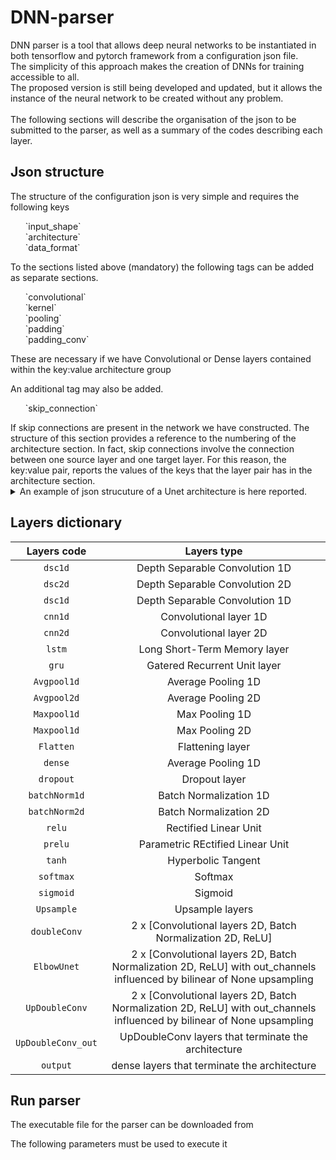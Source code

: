# DNN-parser
DNN parser is a tool that allows deep neural networks to be instantiated in both tensorflow and pytorch framework from a configuration json file. 
<br>The simplicity of this approach makes the creation of DNNs for training accessible to all. 
<br>The proposed version is still being developed and updated, but it allows the instance of the neural network to be created without any problem.
<br><br>The following sections will describe the organisation of the json to be submitted to the parser, as well as a summary of the codes describing each layer. 

## Json structure
The structure of the configuration json is very simple and requires the following keys <br>

<ul>
  <il>`input_shape`</il><br>
  <il>`architecture`</il><br>
  <il>`data_format`</il><br>
</ul>

To the sections listed above (mandatory) the following tags can be added as separate sections. 
<ul>
  <il>`convolutional`</il><br>
  <il>`kernel`</il><br>
  <il>`pooling`</il><br>
  <il>`padding`</il><br>
  <il>`padding_conv`</il><br>
</ul>
These are necessary if we have Convolutional or Dense layers contained within the key:value architecture group 

An additional tag may also be added. 
<ul>
  <il>`skip_connection`</il><br>
</ul>
If skip connections are present in the network we have constructed. The structure of this section provides a reference to the numbering of the architecture section. In fact, skip connections involve the connection between one source layer and one target layer. For this reason, the key:value pair, reports the values of the keys that the layer pair has in the architecture section.

<br>

<details>  

  <summary>An example of json strucuture of a Unet architecture is here reported.</summary>
  
```
{
    "input_shape": {
        "input_shape0": 224,
        "input_shape1": 224,
        "input_shape2": 3,
        "label_shape": 1
    },
    "architecture": {
        "1": "doubleConv",
        "2": "Maxpool2d",
        "3": "doubleConv",
        "4": "Maxpool2d",
        "5": "doubleConv",
        "6": "Maxpool2d",
        "7": "doubleConv",
        "8": "Maxpool2d",
        "9": "ElbowUNet",
        "10": "Upsample",
        "11": "UpDoubleConv",
        "12": "Upsample",
        "13": "UpDoubleConv",
        "14": "Upsample",
        "15": "UpDoubleConv",
        "16": "Upsample",
        "17": "UpDoubleConv_out",
        "18": "cnn2d"
    },
    "convolutional": {
        "cn1": 64,
        "cn2": 128,
        "cn3": 256,
        "cn4": 512,
        "cn5": 1024,
        "cn6": 512,
        "cn7": 256,
        "cn8": 128,
        "cn9": 64, 
        "cn10": 1
    },
    "kernel": {
        "kernel1": 3,
        "kernel2": 3,
        "kernel3": 3,
        "kernel4": 3,
        "kernel5": 3,
        "kernel6": 3,
        "kernel7": 3,
        "kernel8": 3,
        "kernel9": 3,
        "kernel10": 1
    },
    "pooling": {
        "pool1": 2,
        "pool2": 2,
        "pool3": 2,
        "pool4": 2
    },
    "stride": {
        "stride": 1
    },
    "padding": {
        "padding": 1
    },
    "padding_conv":{
        "padding_conv": 0
    },
    "skip_connection": {
        "1": "16",
        "3": "14",
        "5": "12",
        "7": "10"
    },
    "data_format": {
        "data_format":"channels_last"
    }
}
```

</details>

## Layers dictionary
|Layers code |Layers type|
| :---:   | :---: |
| `dsc1d` | Depth Separable Convolution 1D |
| `dsc2d` | Depth Separable Convolution 2D |
| `dsc1d` | Depth Separable Convolution 1D |
| `cnn1d` | Convolutional layer 1D |
| `cnn2d` | Convolutional layer 2D |
| `lstm` | Long Short-Term Memory layer |
| `gru` | Gatered Recurrent Unit layer  |
| `Avgpool1d` |  Average Pooling 1D  |
| `Avgpool2d` |  Average Pooling 2D  |
| `Maxpool1d` |  Max Pooling 1D   |
| `Maxpool1d` |  Max Pooling 2D   |
| `Flatten` |  Flattening layer  |
| `dense` |  Average Pooling 1D  |
| `dropout` |  Dropout layer  |
| `batchNorm1d` |  Batch Normalization 1D  |
| `batchNorm2d` |  Batch Normalization 2D  |
| `relu` |  Rectified Linear Unit  |
| `prelu` | Parametric REctified Linear Unit |
| `tanh` | Hyperbolic Tangent |
| `softmax` | Softmax |
| `sigmoid` | Sigmoid  |
| `Upsample` | Upsample layers |
| `doubleConv` | 2 x [Convolutional layers 2D, Batch Normalization 2D, ReLU] |
| `ElbowUnet` | 2 x [Convolutional layers 2D, Batch Normalization 2D, ReLU] with out_channels influenced by bilinear of None upsampling |
| `UpDoubleConv` | 2 x [Convolutional layers 2D, Batch Normalization 2D, ReLU] with out_channels influenced by bilinear of None upsampling |
| `UpDoubleConv_out` | UpDoubleConv layers that terminate the architecture |
| `output` | dense layers that terminate the architecture |


## Run parser 
The executable file for the parser can be downloaded from 

The following parameters must be used to execute it 


